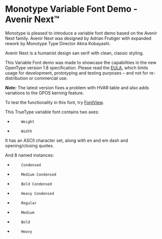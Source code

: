 # Monotype Variable Font Demo - Avenir Next™
 
Monotype is pleased to introduce a variable font demo based on the Avenir Next family. Avenir Next was designed by Adrian Frutiger with expanded rework by Monotype Type Director Akira Kobayashi.
 
Avenir Next is a humanist design san serif with clean, classic styling.
 
This Variable Font demo was made to showcase the capabilities in the new OpenType version 1.8 specification. Please read the [EULA], which limits usage for development, prototyping and testing purposes – and not for re-distribution or commercial use.

**_Note:_** The latest version fixes a problem with HVAR table and also adds variations to the GPOS kerning feature.

To test the functionality in this font, try [FontView]. 

[EULA]: https://github.com/Monotype/Monotype_prototype_variable_fonts/blob/master/AvenirNext/LICENSE.txt
[FontView]: https://github.com/googlei18n/fontview

This TrueType variable font contains two axes:
-         Weight
-         Width
 
It has an ASCII character set, along with en and em dash and opening/closing quotes.
 
And 8 named instances:
-         Condensed
-         Medium Condensed
-         Bold Condensed
-         Heavy Condensed
-         Regular
-         Medium
-         Bold
-         Heavy
